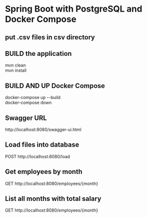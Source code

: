 # Spring Boot with PostgreSQL and Docker Compose

## put  .csv files in csv directory


## BUILD the application
mvn clean   
mvn install

## BUILD AND UP Docker Compose
docker-compose up --build   
docker-compose down 

## Swagger URL
http://localhost:8080/swagger-ui.html

## Load files into database
POST http://localhost:8080/load

## Get employees by month
GET http://localhost:8080/employees/{month}

## List all months with total salary
GET http://localhost:8080/employees/{month}

